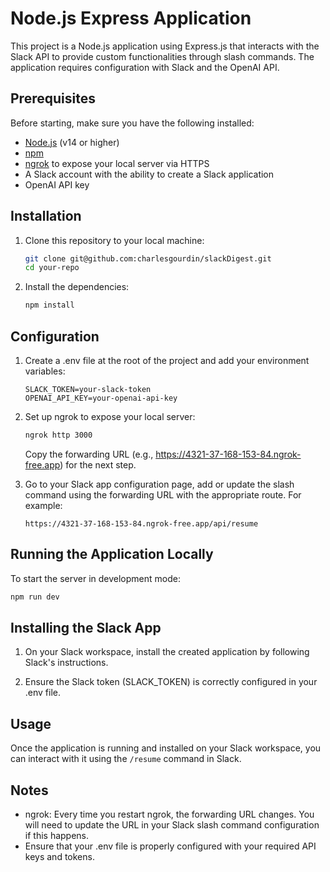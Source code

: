 # Node.js Express Application

This project is a Node.js application using Express.js that interacts with the Slack API to provide custom functionalities through slash commands. The application requires configuration with Slack and the OpenAI API.

## Prerequisites

Before starting, make sure you have the following installed:

- [Node.js](https://nodejs.org/) (v14 or higher)
- [npm](https://www.npmjs.com/)
- [ngrok](https://ngrok.com/) to expose your local server via HTTPS
- A Slack account with the ability to create a Slack application
- OpenAI API key

## Installation

1. Clone this repository to your local machine:
   ```bash
   git clone git@github.com:charlesgourdin/slackDigest.git
   cd your-repo
   ```

2. Install the dependencies:
    ```bash
   npm install
   ```
## Configuration

1. Create a .env file at the root of the project and add your environment variables:
    ```plaintext
    SLACK_TOKEN=your-slack-token
    OPENAI_API_KEY=your-openai-api-key
    ```

2. Set up ngrok to expose your local server:
    ```bash
    ngrok http 3000
    ```

   Copy the forwarding URL (e.g., https://4321-37-168-153-84.ngrok-free.app) for the next step.


3. Go to your Slack app configuration page, add or update the slash command using the forwarding URL with the appropriate route. For example:
    ```plaintext
    https://4321-37-168-153-84.ngrok-free.app/api/resume
    ```

## Running the Application Locally

To start the server in development mode:

```bash
npm run dev
```

## Installing the Slack App

1. On your Slack workspace, install the created application by following Slack's instructions.

2. Ensure the Slack token (SLACK_TOKEN) is correctly configured in your .env file.

## Usage

Once the application is running and installed on your Slack workspace, you can interact with it using the `/resume` command in Slack.

## Notes

- ngrok: Every time you restart ngrok, the forwarding URL changes. You will need to update the URL in your Slack slash command configuration if this happens.
- Ensure that your .env file is properly configured with your required API keys and tokens.